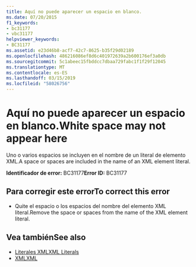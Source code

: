 ```yaml
---
title: Aquí no puede aparecer un espacio en blanco.
ms.date: 07/20/2015
f1_keywords:
- bc31177
- vbc31177
helpviewer_keywords:
- BC31177
ms.assetid: e23d46b8-acf7-42c7-8625-b35f29d02189
ms.openlocfilehash: 486216086ef8d6c401972639a2b600176ef3a0db
ms.sourcegitcommit: 5c1abeec15fbddcc7dbaa729fabc1f1f29f12045
ms.translationtype: MT
ms.contentlocale: es-ES
ms.lasthandoff: 03/15/2019
ms.locfileid: "58026756"
---
```

# <a name="white-space-may-not-appear-here"></a><span data-ttu-id="462f2-102">Aquí no puede aparecer un espacio en blanco.</span><span class="sxs-lookup"><span data-stu-id="462f2-102">White space may not appear here</span></span>
<span data-ttu-id="462f2-103">Uno o varios espacios se incluyen en el nombre de un literal de elemento XML.</span><span class="sxs-lookup"><span data-stu-id="462f2-103">A space or spaces are included in the name of an XML element literal.</span></span>  
  
 <span data-ttu-id="462f2-104">**Identificador de error:** BC31177</span><span class="sxs-lookup"><span data-stu-id="462f2-104">**Error ID:** BC31177</span></span>  
  
## <a name="to-correct-this-error"></a><span data-ttu-id="462f2-105">Para corregir este error</span><span class="sxs-lookup"><span data-stu-id="462f2-105">To correct this error</span></span>  
  
-   <span data-ttu-id="462f2-106">Quite el espacio o los espacios del nombre del elemento XML literal.</span><span class="sxs-lookup"><span data-stu-id="462f2-106">Remove the space or spaces from the name of the XML element literal.</span></span>  
  
## <a name="see-also"></a><span data-ttu-id="462f2-107">Vea también</span><span class="sxs-lookup"><span data-stu-id="462f2-107">See also</span></span>

- [<span data-ttu-id="462f2-108">Literales XML</span><span class="sxs-lookup"><span data-stu-id="462f2-108">XML Literals</span></span>](../../visual-basic/language-reference/xml-literals/index.md)
- [<span data-ttu-id="462f2-109">XML</span><span class="sxs-lookup"><span data-stu-id="462f2-109">XML</span></span>](../../visual-basic/programming-guide/language-features/xml/index.md)
